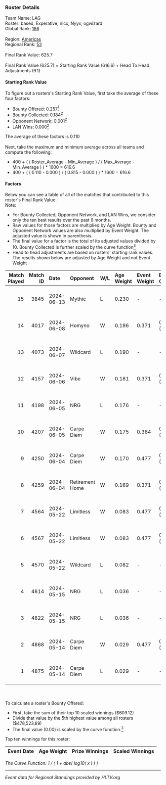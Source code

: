 ### Roster Details<br />
Team Name: LAG<br />
Roster: based, Experative, nicx, Nyyx, ogwizard<br />
Global Rank: [186](../../standings_global_2024_11_06.md)<br />
<br />
Region: [Americas]( ../../standings_americas_2024_11_06.md)<br />
Regional Rank: [53]( ../../standings_americas_2024_11_06.md)<br />
<br />
Final Rank Value:  625.7<br />
<br />
Final Rank Value (625.7) = Starting Rank Value (616.6) + Head To Head Adjustments (9.1)<br />

#### Starting Rank Value<br />
To figure out a rosters's Starting Rank Value, first take the average of these four factors:<br />
- Bounty Offered: 0.257[<sup>1</sup>](#table2)
- Bounty Collected: 0.184[<sup>2</sup>](#table1)
- Opponent Network: 0.001[<sup>2</sup>](#table1)
- LAN Wins: 0.000[<sup>2</sup>](#table1)

The average of these factors is 0.110<br />
<br />
Next, take the maximum and minimum average across all teams and compute the following:<br />
- 400 + ( ( Roster_Average - Min_Average ) / ( Max_Average - Min_Average ) ) * 1600 = 616.6
- 400 + ( ( 0.110 - 0.000 ) / ( 0.815 - 0.000 ) ) * 1600 = 616.6


#### Factors<br />
Below you can see a table of all of the matches that contributed to this roster's Final Rank Value.<br />
Note:<br />

- For Bounty Collected, Opponent Network, and LAN Wins, we consider only the ten best results over the past 6 months.
- Raw values for those factors are multiplied by Age Weight. Bounty and Opponent Network values are also multiplied by Event Weight. The adjusted value is shown in parenthesis.
- The final value for a factor is the total of its adjusted values divided by 10. Bounty Collected is further scaled by the curve function[<sup>3</sup>](#curveFunction)
- Head to head adjustments are based on rosters' starting rank values. The results shown below are adjusted by Age Weight and not Event Weight
<span id="table1"></span><br />


| Match Played | Match ID | Date       | Opponent        | W/L | Age Weight | Event Weight | Bounty Collected | Opponent Network | LAN Wins  | H2H Adj. | Roster                                  |
| -: | -: | :- | :- | :- | :- | :- | :- | :- | :- | -: | :- |
|           15 |     3845 | 2024-06-13 | Mythic          | L   | 0.230      | -            | -                | -                | -         |    -2.78 | based, Experative, nicx, Nyyx, ogwizard |
|           14 |     4017 | 2024-06-08 | Homyno          | W   | 0.196      | 0.371        | 0.003 (0.000)    | 0.094 (0.007)    | 0 (0.000) |     3.22 | based, Experative, nicx, Nyyx, ogwizard |
|           13 |     4073 | 2024-06-07 | Wildcard        | L   | 0.190      | -            | -                | -                | -         |    -0.47 | based, Experative, nicx, Nyyx, ogwizard |
|           12 |     4157 | 2024-06-06 | Vibe            | W   | 0.181      | 0.371        | 0.000 (0.000)    | 0.019 (0.001)    | 0 (0.000) |     1.90 | based, Experative, nicx, Nyyx, ogwizard |
|           11 |     4198 | 2024-06-05 | NRG             | L   | 0.176      | -            | -                | -                | -         |    -0.93 | based, Experative, nicx, Nyyx, ogwizard |
|           10 |     4207 | 2024-06-05 | Carpe Diem      | W   | 0.175      | 0.384        | 0.001 (0.000)    | 0.010 (0.001)    | 0 (0.000) |     2.83 | based, Experative, nicx, Nyyx, ogwizard |
|            9 |     4250 | 2024-06-04 | Carpe Diem      | W   | 0.170      | 0.477        | 0.001 (0.000)    | 0.010 (0.001)    | 0 (0.000) |     2.79 | based, Experative, nicx, Nyyx, ogwizard |
|            8 |     4259 | 2024-06-04 | Retirement Home | W   | 0.169      | 0.371        | 0.000 (0.000)    | 0.000 (0.000)    | 0 (0.000) |     1.21 | based, Experative, nicx, Nyyx, ogwizard |
|            7 |     4564 | 2024-05-22 | Limitless       | W   | 0.083      | 0.477        | 0.000 (0.000)    | 0.021 (0.001)    | 0 (0.000) |     0.90 | based, Experative, nicx, Nyyx, ogwizard |
|            6 |     4567 | 2024-05-22 | Limitless       | W   | 0.083      | 0.477        | 0.000 (0.000)    | 0.021 (0.001)    | 0 (0.000) |     0.90 | based, Experative, nicx, Nyyx, ogwizard |
|            5 |     4570 | 2024-05-22 | Wildcard        | L   | 0.082      | -            | -                | -                | -         |    -0.19 | based, Experative, nicx, Nyyx, ogwizard |
|            4 |     4814 | 2024-05-15 | NRG             | L   | 0.036      | -            | -                | -                | -         |    -0.18 | based, Experative, nicx, Nyyx, ogwizard |
|            3 |     4822 | 2024-05-15 | NRG             | L   | 0.036      | -            | -                | -                | -         |    -0.18 | based, Experative, nicx, Nyyx, ogwizard |
|            2 |     4868 | 2024-05-14 | Carpe Diem      | W   | 0.029      | 0.477        | 0.001 (0.000)    | 0.010 (0.000)    | 0 (0.000) |     0.48 | based, Experative, nicx, Nyyx, ogwizard |
|            1 |     4875 | 2024-05-14 | Carpe Diem      | L   | 0.029      | -            | -                | -                | -         |    -0.45 | based, Experative, nicx, Nyyx, ogwizard |

<br />
<span id="table2"></span><br />
To calculate a roster's Bounty Offered:<br />

- First, take the sum of their top 10 scaled winnings ($609.12)
- Divide that value by the 5th highest value among all rosters ($478,523.89)
- The final value (0.00) is scaled by the curve function.[<sup>3</sup>](#curveFunction)

Top ten winnings for this roster:<br />

| Event Date | Age Weight | Prize Winnings | Scaled Winnings |
| :- | -: | :- | :- |


<span id="curveFunction"></span>_The Curve Function: 1 / ( 1 + abs( log10( x ) ) )_<br />

---
_Event data for Regional Standings provided by HLTV.org_<br />
